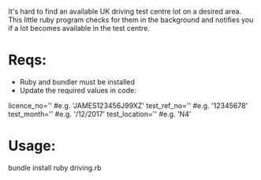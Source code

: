 It's hard to find an available UK driving test centre lot on a desired area. This little ruby program checks for them in the background and notifies you if a lot becomes available in the test centre.

Reqs:
=====
* Ruby and bundler must be installed
* Update the required values in code:

licence_no=''		  #e.g. 'JAMES123456J99XZ'
test_ref_no=''		#e.g. '12345678'
test_month=''  		#e.g. '/12/2017'
test_location='' 	#e.g. 'N4'

Usage:
=======
bundle install
ruby driving.rb


